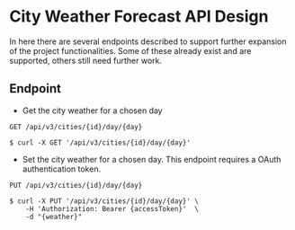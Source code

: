 ﻿# City Weather Forecast API Design
In here there are several endpoints described to support further expansion of the project functionalities. 
Some of these already exist and are supported, others still need further work.

## Endpoint

- Get the city weather for a chosen day
```
GET /api/v3/cities/{id}/day/{day}

$ curl -X GET '/api/v3/cities/{id}/day/{day}' 
```

- Set the city weather for a chosen day. This endpoint requires a OAuth authentication token.
```
PUT /api/v3/cities/{id}/day/{day}

$ curl -X PUT '/api/v3/cities/{id}/day/{day}' \
    -H 'Authorization: Bearer {accessToken}'  \
    -d "{weather}"
```

